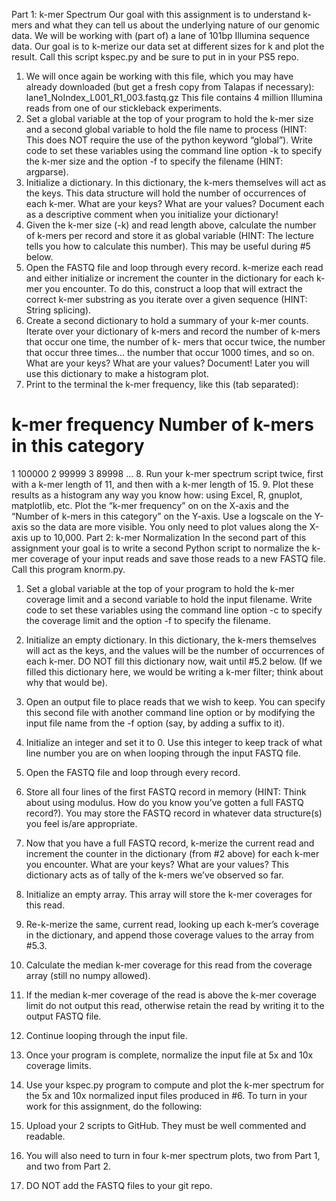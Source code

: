 Part 1: k-mer Spectrum
Our goal with this assignment is to understand k-mers and what they can tell us about the underlying nature of our genomic data. We will be working with (part of) a lane of 101bp Illumina sequence data. Our goal is to k-merize our data set at different sizes for k and plot the result. Call this script kspec.py and be sure to put in in your PS5 repo.
1. We will once again be working with this file, which you may have already downloaded (but get a fresh copy from Talapas if necessary):
  lane1_NoIndex_L001_R1_003.fastq.gz
This file contains 4 million Illumina reads from one of our stickleback experiments.
2. Set a global variable at the top of your program to hold the k-mer size and a second global variable to hold the file name to process (HINT: This does NOT require the use of the python keyword “global”). Write code to set these variables using the command line option -k to specify the k-mer size and the option -f to specify the filename (HINT: argparse).
3. Initialize a dictionary. In this dictionary, the k-mers themselves will act as the keys. This data structure will hold the number of occurrences of each k-mer. What are your keys? What are your values? Document each as a descriptive comment when you initialize your dictionary!
4. Given the k-mer size (-k) and read length above, calculate the number of k-mers per record and store it as global variable (HINT: The lecture tells you how to calculate this number). This may be useful during #5 below.
5. Open the FASTQ file and loop through every record. k-merize each read and either initialize or increment the counter in the dictionary for each k-mer you encounter. To do this, construct a loop that will extract the correct k-mer substring as you iterate over a given sequence (HINT: String splicing).
6. Create a second dictionary to hold a summary of your k-mer counts. Iterate over your dictionary of k-mers and record the number of k-mers that occur one time, the number of k- mers that occur twice, the number that occur three times... the number that occur 1000 times, and so on. What are your keys? What are your values? Document! Later you will use this dictionary to make a histogram plot.
7. Print to the terminal the k-mer frequency, like this (tab separated):
# k-mer frequency Number of k-mers in this category
 
1 100000 2 99999 3 89998 ...
8. Run your k-mer spectrum script twice, first with a k-mer length of 11, and then with a k-mer length of 15.
9. Plot these results as a histogram any way you know how: using Excel, R, gnuplot, matplotlib, etc. Plot the “k-mer frequency” on on the X-axis and the “Number of k-mers in this category” on the Y-axis. Use a logscale on the Y-axis so the data are more visible. You only need to plot values along the X-axis up to 10,000.
Part 2: k-mer Normalization
In the second part of this assignment your goal is to write a second Python script to normalize the k-mer coverage of your input reads and save those reads to a new FASTQ file. Call this program knorm.py.
1. Set a global variable at the top of your program to hold the k-mer coverage limit and a second variable to hold the input filename. Write code to set these variables using the command line option -c to specify the coverage limit and the option -f to specify the filename.
2. Initialize an empty dictionary. In this dictionary, the k-mers themselves will act as the keys, and the values will be the number of occurrences of each k-mer. DO NOT fill this dictionary now, wait until #5.2 below. (If we filled this dictionary here, we would be writing a k-mer filter; think about why that would be).
3. Open an output file to place reads that we wish to keep. You can specify this second file with another command line option or by modifying the input file name from the -f option (say, by adding a suffix to it).
4. Initialize an integer and set it to 0. Use this integer to keep track of what line number you are on when looping through the input FASTQ file.
5. Open the FASTQ file and loop through every record.
1. Store all four lines of the first FASTQ record in memory (HINT: Think about using modulus. How do you know you’ve gotten a full FASTQ record?). You may store the FASTQ record in whatever data structure(s) you feel is/are appropriate.
2. Now that you have a full FASTQ record, k-merize the current read and increment the counter in the dictionary (from #2 above) for each k-mer you encounter. What are your keys? What are your values? This dictionary acts as of tally of the k-mers we’ve observed so far.
 
3. Initialize an empty array. This array will store the k-mer coverages for this read.
4. Re-k-merize the same, current read, looking up each k-mer’s coverage in the dictionary, and append those coverage values to the array from #5.3.
5. Calculate the median k-mer coverage for this read from the coverage array (still no numpy allowed).
6. If the median k-mer coverage of the read is above the k-mer coverage limit do not output this read, otherwise retain the read by writing it to the output FASTQ file.
7. Continue looping through the input file.
6. Once your program is complete, normalize the input file at 5x and 10x coverage limits.
7. Use your kspec.py program to compute and plot the k-mer spectrum for the 5x and 10x normalized input files produced in #6.
To turn in your work for this assignment, do the following:
1. Upload your 2 scripts to GitHub. They must be well commented and readable.
2. You will also need to turn in four k-mer spectrum plots, two from Part 1, and two from
Part 2.
3. DO NOT add the FASTQ files to your git repo.
